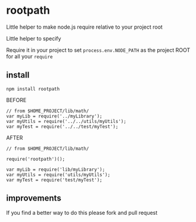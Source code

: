 rootpath
========

Little helper to make node.js require relative to your project root

Little helper to specify 

Require it in your project to set `process.env.NODE_PATH` as the project ROOT for all your `require`

install
-------

`npm install rootpath`


BEFORE
```
// from $HOME_PROJECT/lib/math/
var myLib = require('../myLibrary');
var myUtils = require('../../utils/myUtils');
var myTest = require('../../test/myTest');
``` 

AFTER
```
// from $HOME_PROJECT/lib/math/

require('rootpath')();

var myLib = require('lib/myLibrary');
var myUtils = require('utils/myUtils');
var myTest = require('test/myTest');
```

improvements
------------

If you find a better way to do this please fork and pull request